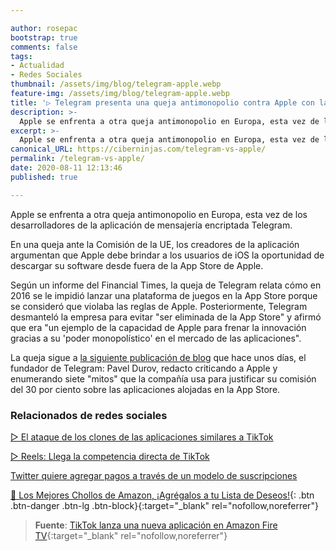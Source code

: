 ```yaml
---

author: rosepac
bootstrap: true
comments: false
tags:
- Actualidad
- Redes Sociales
thumbnail: /assets/img/blog/telegram-apple.webp
feature-img: /assets/img/blog/telegram-apple.webp
title: '▷ Telegram presenta una queja antimonopolio contra Apple con la UE'
description: >-
  Apple se enfrenta a otra queja antimonopolio en Europa, esta vez de los desarrolladores de la aplicación de mensajería encriptada Telegram.
excerpt: >-
  Apple se enfrenta a otra queja antimonopolio en Europa, esta vez de los desarrolladores de la aplicación de mensajería encriptada Telegram.
canonical_URL: https://ciberninjas.com/telegram-vs-apple/
permalink: /telegram-vs-apple/
date: 2020-08-11 12:13:46
published: true

---
```


Apple se enfrenta a otra queja antimonopolio en Europa, esta vez de los desarrolladores de la aplicación de mensajería encriptada Telegram.

En una queja ante la Comisión de la UE, los creadores de la aplicación argumentan que Apple debe brindar a los usuarios de iOS la oportunidad de descargar su software desde fuera de la App Store de Apple.

Según un informe del Financial Times, la queja de Telegram relata cómo en 2016 se le impidió lanzar una plataforma de juegos en la ‌App Store‌ porque se consideró que violaba las reglas de Apple. Posteriormente, Telegram desmanteló la empresa para evitar "ser eliminada de la ‌App Store‌" y afirmó que era "un ejemplo de la capacidad de Apple para frenar la innovación gracias a su 'poder monopolístico' en el mercado de las aplicaciones".

La queja sigue a [la siguiente publicación de blog](https://ciberninjas.com/apple-7-mitos/) que hace unos días, el fundador de Telegram: Pavel Durov, redacto criticando a Apple y enumerando siete "mitos" que la compañía usa para justificar su comisión del 30 por ciento sobre las aplicaciones alojadas en la ‌App Store‌.

### **Relacionados de redes sociales**

[▷ El ataque de los clones de las aplicaciones similares a TikTok](https://ciberninjas.com/clones-tiktok/)

[▷ Reels: Llega la competencia directa de TikTok](https://ciberninjas.com/reels-instagram/)

[Twitter quiere agregar pagos a través de un modelo de suscripciones](https://ciberninjas.com/twitter-quiere-agregar-suscripciones/)

[🛒 Los Mejores Chollos de Amazon, ¡Agrégalos a tu Lista de Deseos!](/amazon/ "Los Mejores Chollos de Amazon, Ofertas Flash, Black Monday y Amazon Prime Day"){: .btn .btn-danger .btn-lg .btn-block}{:target="_blank" rel="nofollow,noreferrer"}

> **Fuente**: [TikTok lanza una nueva aplicación en Amazon Fire TV](https://www.theverge.com/2020/8/6/21357300/tiktok-amazon-fire-tv-app-launch-free-tv-mobile){:target="_blank" rel="nofollow,noreferrer"}